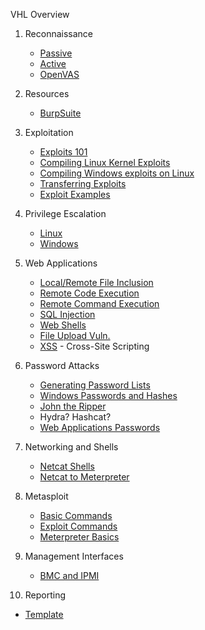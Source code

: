 VHL Overview



1. Reconnaissance

   * [Passive](/VHL/passive_recon.md)
   * [Active](/VHL/active_recon.md)
   * [OpenVAS](/VHL/OpenVAS.md)

2. Resources

   * [BurpSuite](https://portswigger.net/web-security)

3. Exploitation

   * [Exploits 101](/VHL/exploits.md)
   * [Compiling Linux Kernel Exploits](/VHL/Linux.md)
   * [Compiling Windows exploits on Linux](/VHL/Windows.md)
   * [Transferring Exploits](/VHL/transferring_exploits.md)
   * [Exploit Examples](/VHL/exploit_practice.md)

4. Privilege Escalation

   * [Linux](/VHL/linux_privilege.md)
   * [Windows](/VHL/windows_privilege.md)

5. Web Applications

   * [Local/Remote File Inclusion](/VHL/fileinclusion.md)
   * [Remote Code Execution](/VHL/remote_code_execution.md)
   * [Remote Command Execution](/VHL/remote_command_execution.md)
   * [SQL Injection](/VHL/sql.md)
   * [Web Shells](/VHL/shells.md)
   * [File Upload Vuln.](/VHL/file_upload.md)
   * [XSS](/VHL/xss.md) - Cross-Site Scripting

6. Password Attacks

   * [Generating Password Lists](/VHL/pw_lists.md)
   * [Windows Passwords and Hashes](/VHL/windows_pw.md)
   * [John the Ripper](/VHL/john.md)
   * Hydra? Hashcat?
   * [Web Applications Passwords](/VHL/web_pw.md)

7. Networking and Shells

   * [Netcat Shells](/VHL/netcat.md)
   * [Netcat to Meterpreter](/VHL/nc_to_meterpreter.md)

8. Metasploit

   * [Basic Commands](/VHL/metasploit_basic.md)
   * [Exploit Commands](/VHL/metaexploit.md)
   * [Meterpreter Basics](/VHL/meterpreter.md)

9. Management Interfaces

   * [BMC and IPMI](/VHL/bmc.md)

10. Reporting

   * [Template](</VHL/Report Template.md>)

   

